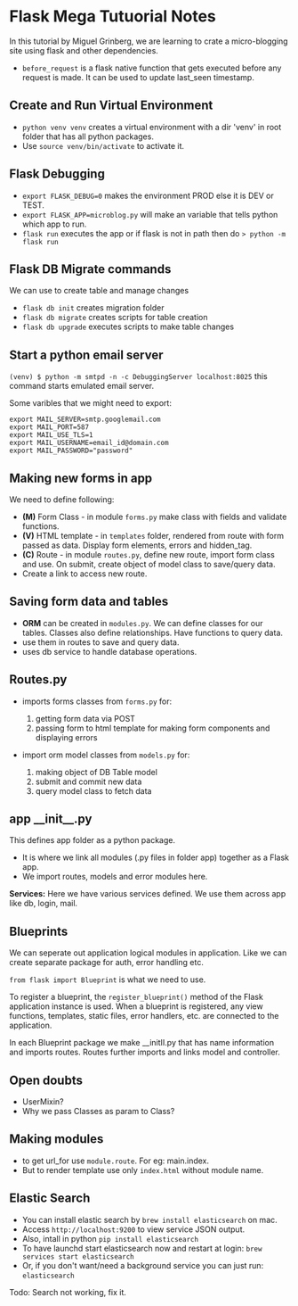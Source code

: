 # Flask Mega Tutuorial Notes

In this tutorial by Miguel Grinberg, we are learning to crate a micro-blogging site using flask and other dependencies.

- `before_request` is a flask native function that gets executed before any request is made. It can be used to update last_seen timestamp.

## Create and Run Virtual Environment

- `python venv venv` creates a virtual environment with a dir 'venv' in root folder that has all python packages.
- Use `source venv/bin/activate` to activate it.

## Flask Debugging

- `export FLASK_DEBUG=0` makes the environment PROD else it is DEV or TEST.
- `export FLASK_APP=microblog.py` will make an variable that tells python which app to run.
- `flask run` executes the app or if flask is not in path then do `> python -m flask run`

## Flask DB Migrate commands
We can use to create table and manage changes
- `flask db init` creates migration folder 
- `flask db migrate` creates scripts for table creation
- `flask db upgrade` executes scripts to make table changes

## Start a python email server

`(venv) $ python -m smtpd -n -c DebuggingServer localhost:8025` this command starts emulated email server.

Some varibles that we might need to export:
```
export MAIL_SERVER=smtp.googlemail.com
export MAIL_PORT=587
export MAIL_USE_TLS=1
export MAIL_USERNAME=email_id@domain.com
export MAIL_PASSWORD="password"
```

## Making new forms in app
We need to define following:
- **(M)** Form Class - in module `forms.py` make class with fields and validate functions.
- **(V)** HTML template - in `templates` folder, rendered from route with form passed as data. Display form elements, errors and hidden_tag.
- **(C)** Route - in module `routes.py`, define new route, import form class and use. On submit, create object of model class to save/query data.
- Create a link to access new route.

## Saving form data and tables
- **ORM** can be created in `modules.py`. We can define classes for our tables. Classes also define relationships. Have functions to query data.
- use them in routes to save and query data.
- uses db service to handle database operations.

## Routes.py
- imports forms classes from `forms.py` for:
    1. getting form data via POST
    2. passing form to html template for making form components and displaying errors

- import orm model classes from `models.py` for:
    1. making object of DB Table model
    2. submit and commit new data
    3. query model class to fetch data

## app \_\_init\_\_.py
This defines app folder as a python package. 
- It is where we link all modules (.py files in folder app) together as a Flask app.
- We import routes, models and error modules here.

**Services:** Here we have various services defined. We use them across app like db, login, mail.

## Blueprints
We can seperate out application logical modules in application. Like we can create separate package for auth, error handling etc.

`from flask import Blueprint` is what we need to use.

To register a blueprint, the `register_blueprint()` method of the Flask application instance is used. When a blueprint is registered, any view functions, templates, static files, error handlers, etc. are connected to the application.

In each Blueprint package we make \_\_initII.py that has name information and imports routes. Routes further imports and links model and controller.

## Open doubts

- UserMixin?
- Why we pass Classes as param to Class?

## Making modules

- to get url_for use `module.route`. For eg: main.index. 
- But to render template use only `index.html` without module name. 

## Elastic Search

- You can install elastic search by `brew install elasticsearch` on mac.
- Access `http://localhost:9200` to view service JSON output.
- Also, intall in python `pip install elasticsearch`
- To have launchd start elasticsearch now and restart at login: `brew services start elasticsearch`
- Or, if you don't want/need a background service you can just run: `elasticsearch`

Todo: Search not working, fix it.
